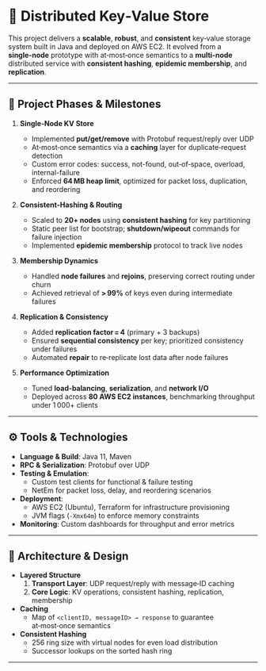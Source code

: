 # 🚀 Distributed Key‑Value Store

This project delivers a **scalable**, **robust**, and **consistent** key‑value storage system built in Java and deployed on AWS EC2. It evolved from a **single‑node** prototype with at‑most‑once semantics to a **multi‑node** distributed service with **consistent hashing**, **epidemic membership**, and **replication**.

---

## 📌 Project Phases & Milestones

1. **Single‑Node KV Store**
   - Implemented **put/get/remove** with Protobuf request/reply over UDP  
   - At‑most‑once semantics via a **caching** layer for duplicate‑request detection  
   - Custom error codes: success, not-found, out‑of‑space, overload, internal-failure  
   - Enforced **64 MB heap limit**, optimized for packet loss, duplication, and reordering  

2. **Consistent‑Hashing & Routing**
   - Scaled to **20+ nodes** using **consistent hashing** for key partitioning  
   - Static peer list for bootstrap; **shutdown/wipeout** commands for failure injection  
   - Implemented **epidemic membership** protocol to track live nodes  

3. **Membership Dynamics**
   - Handled **node failures** and **rejoins**, preserving correct routing under churn  
   - Achieved retrieval of **> 99%** of keys even during intermediate failures  

4. **Replication & Consistency**
   - Added **replication factor = 4** (primary + 3 backups)  
   - Ensured **sequential consistency** per key; prioritized consistency under failures  
   - Automated **repair** to re‑replicate lost data after node failures  

5. **Performance Optimization**
   - Tuned **load‑balancing**, **serialization**, and **network I/O**  
   - Deployed across **80 AWS EC2 instances**, benchmarking throughput under 1 000+ clients  

---

## ⚙️ Tools & Technologies

- **Language & Build**: Java 11, Maven  
- **RPC & Serialization**: Protobuf over UDP  
- **Testing & Emulation**:  
  - Custom test clients for functional & failure testing  
  - NetEm for packet loss, delay, and reordering scenarios  
- **Deployment**:  
  - AWS EC2 (Ubuntu), Terraform for infrastructure provisioning  
  - JVM flags (`-Xmx64m`) to enforce memory constraints  
- **Monitoring**: Custom dashboards for throughput and error metrics  

---

## 📐 Architecture & Design

- **Layered Structure**  
  1. **Transport Layer**: UDP request/reply with message‐ID caching  
  2. **Core Logic**: KV operations, consistent hashing, replication, membership  
- **Caching**  
  - Map of `<clientID, messageID> → response` to guarantee at‑most‑once semantics  
- **Consistent Hashing**  
  - 256 ring size with virtual nodes for even load distribution  
  - Successor lookups on the sorted hash ring  
---

